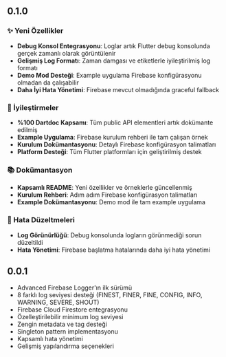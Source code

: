 ## 0.1.0

### ✨ Yeni Özellikler
* **Debug Konsol Entegrasyonu**: Loglar artık Flutter debug konsolunda gerçek zamanlı olarak görüntülenir
* **Gelişmiş Log Formatı**: Zaman damgası ve etiketlerle iyileştirilmiş log formatı
* **Demo Mod Desteği**: Example uygulama Firebase konfigürasyonu olmadan da çalışabilir
* **Daha İyi Hata Yönetimi**: Firebase mevcut olmadığında graceful fallback

### 🔧 İyileştirmeler
* **%100 Dartdoc Kapsamı**: Tüm public API elementleri artık dokümante edilmiş
* **Example Uygulama**: Firebase kurulum rehberi ile tam çalışan örnek
* **Kurulum Dokümantasyonu**: Detaylı Firebase konfigürasyon talimatları
* **Platform Desteği**: Tüm Flutter platformları için geliştirilmiş destek

### 📚 Dokümantasyon
* **Kapsamlı README**: Yeni özellikler ve örneklerle güncellenmiş
* **Kurulum Rehberi**: Adım adım Firebase konfigürasyon talimatları
* **Example Dokümantasyonu**: Demo mod ile tam example uygulama

### 🐛 Hata Düzeltmeleri
* **Log Görünürlüğü**: Debug konsolunda logların görünmediği sorun düzeltildi
* **Hata Yönetimi**: Firebase başlatma hatalarında daha iyi hata yönetimi

## 0.0.1

* Advanced Firebase Logger'ın ilk sürümü
* 8 farklı log seviyesi desteği (FINEST, FINER, FINE, CONFIG, INFO, WARNING, SEVERE, SHOUT)
* Firebase Cloud Firestore entegrasyonu
* Özelleştirilebilir minimum log seviyesi
* Zengin metadata ve tag desteği
* Singleton pattern implementasyonu
* Kapsamlı hata yönetimi
* Gelişmiş yapılandırma seçenekleri
